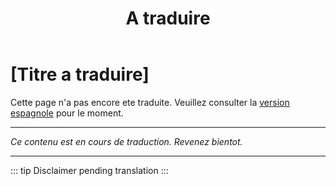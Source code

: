 ﻿---
title: [A traduire]
---

<!-- TODO: translation missing - French version -->

# [Titre a traduire]

Cette page n'a pas encore ete traduite. Veuillez consulter la [version espagnole](/es/mitos-familia) pour le moment.

---

*Ce contenu est en cours de traduction. Revenez bientot.*

---

::: tip
Disclaimer pending translation
:::
